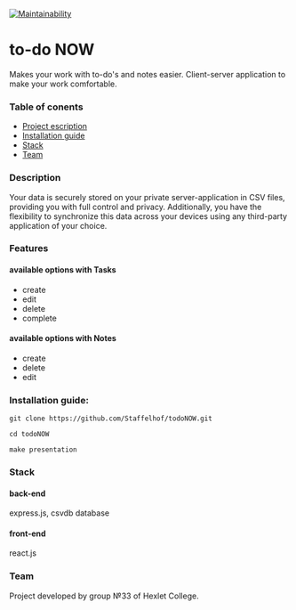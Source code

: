 [![Maintainability](https://api.codeclimate.com/v1/badges/003f97bdd774bd221c5b/maintainability)](https://codeclimate.com/github/Staffelhof/todoNOW/maintainability)

# to-do NOW
Makes your work with to-do's and notes easier. Client-server application to make your work comfortable.

### Table of conents
* [Project escription](#description)
* [Installation guide](#installation-guide)
* [Stack](#stack)
* [Team](#team)

### Description
Your data is securely stored on your private server-application in CSV files, providing you with full control and privacy. Additionally, you have the flexibility to synchronize this data across your devices using any third-party application of your choice.

### Features
#### available options with Tasks
* create
* edit
* delete
* complete

#### available options with Notes
* create
* delete
* edit


### Installation guide:
```shell
git clone https://github.com/Staffelhof/todoNOW.git 
```
```shell
cd todoNOW
```
```shell
make presentation
```

### Stack
#### back-end
express.js, csvdb database

#### front-end
react.js

### Team
Project developed by group №33 of Hexlet College.
